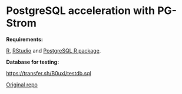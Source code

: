 # PostgreSQL acceleration with PG-Strom

**Requirements:**

[R](https://cran.rstudio.com/), [RStudio](https://www.rstudio.com/products/rstudio/download/#download) and [PostgreSQL R package](https://github.com/r-dbi/RPostgres).

**Database for testing:**

https://transfer.sh/B0uxI/testdb.sql


[Original repo](https://github.com/redhat-performance/openshift-psap/tree/master/blog/gpu/pg-strom)
